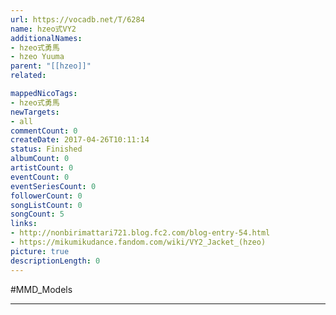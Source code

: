 ```yaml
---
url: https://vocadb.net/T/6284
name: hzeo式VY2
additionalNames: 
- hzeo式勇馬
- hzeo Yuuma
parent: "[[hzeo]]"
related:

mappedNicoTags:
- hzeo式勇馬
newTargets:
- all
commentCount: 0
createDate: 2017-04-26T10:11:14
status: Finished
albumCount: 0
artistCount: 0
eventCount: 0
eventSeriesCount: 0
followerCount: 0
songListCount: 0
songCount: 5
links: 
- http://nonbirimattari721.blog.fc2.com/blog-entry-54.html
- https://mikumikudance.fandom.com/wiki/VY2_Jacket_(hzeo)
picture: true
descriptionLength: 0
---
```


#MMD_Models



---

